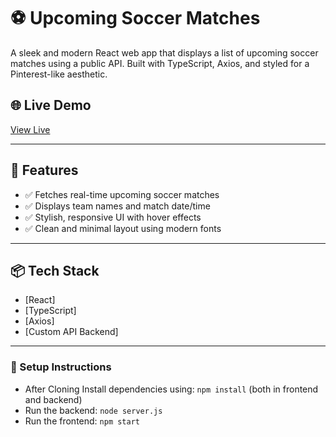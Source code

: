 

# ⚽ Upcoming Soccer Matches

A sleek and modern React web app that displays a list of upcoming soccer matches using a public API. Built with TypeScript, Axios, and styled for a Pinterest-like aesthetic.


## 🌐 Live Demo

[View Live](https://upcoming-soccer-matches-three.vercel.app/) 

---

## 🚀 Features

- ✅ Fetches real-time upcoming soccer matches
- ✅ Displays team names and match date/time
- ✅ Stylish, responsive UI with hover effects
- ✅ Clean and minimal layout using modern fonts

---

## 📦 Tech Stack

- [React]
- [TypeScript]
- [Axios]
- [Custom API Backend]
---
### 🔧 Setup Instructions
 * After Cloning Install dependencies using: `npm install` (both in frontend and backend)
 * Run the backend: `node server.js`
 * Run the frontend: `npm start`
